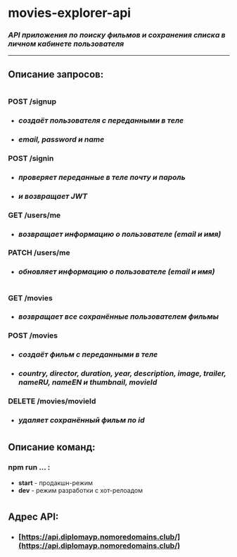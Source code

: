 # movies-explorer-api

### *API приложения по поиску фильмов и сохранения списка в личном кабинете пользователя*
***

## **Описание запросов:**
#

 ### **POST /signup**
 - ### *создаёт пользователя с переданными в теле*
 - ### *email, password и name*

 ### **POST /signin**
 - ### *проверяет переданные в теле почту и пароль*
 - ### *и возвращает JWT*

 ### **GET /users/me**
 - ### *возвращает информацию о пользователе (email и имя)*

 ### **PATCH /users/me**
 - ### *обновляет информацию о пользователе (email и имя)*
#
 ### **GET /movies**
 - ### *возвращает все сохранённые пользователем фильмы*

 ### **POST /movies**
 - ### *создаёт фильм с переданными в теле*
 - ### *country, director, duration, year, description, image, trailer, nameRU, nameEN и thumbnail, movieId*

 ### **DELETE /movies/movieId**
 - ### *удаляет сохранённый фильм по id*
 

#
## **Описание команд:**
### **npm run ... :**
* **start** - продакшн-режим
* **dev** - режим разработки с хот-релоадом
#
## **Адрес API:**
* ### [https://api.diplomayp.nomoredomains.club/](https://api.diplomayp.nomoredomains.club/)
